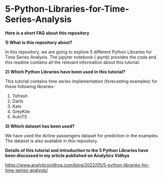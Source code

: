 # 5-Python-Libraries-for-Time-Series-Analysis

**Here is a short FAQ about this repository**

**1) What is this repository about?**

In this repository, we are going to explore 5 different Python Libraries for Time Series Analysis. The jupyter notebook (.ipynb) provides the code and this readme contains all the relevant information about this tutorial.

**2) Which Python Libraries have been used in this tutorial?**

This tutorial contains time series implementation (forecasting examples) for these following libraries-
1. Tsfresh
2. Darts
3. Kats
4. GreyKite
5. AutoTS

**3) Which dataset has been used?**

We have used the Airline passengers dataset for prediction in the examples. The dataset is also available in this repository.

**Details of this tutorial and introduction to the 5 Python Libraries have been discussed in my article published on Analytics Vidhya**

https://www.analyticsvidhya.com/blog/2022/05/5-python-libraries-for-time-series-analysis/
